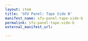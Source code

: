 ```yaml
---
layout: item
title: 'SFU Panel: Tape Side B'
manifest_name: sfu-panel-tape-side-b
permalink: sfu-panel-tape-side-b
external_manifest_url: 

---
```

<!-- Add an essay or interpretive material below this line,
using HTML or markdown.  Do not modify this file above this line -->
